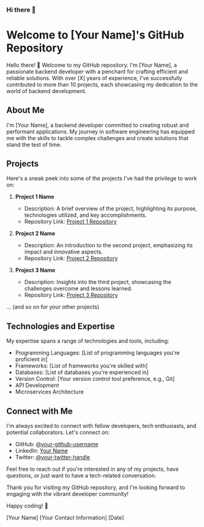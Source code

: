 ### Hi there 👋

# Welcome to [Your Name]'s GitHub Repository

Hello there! 👋 Welcome to my GitHub repository. I'm [Your Name], a passionate backend developer with a penchant for crafting efficient and reliable solutions. With over [X] years of experience, I've successfully contributed to more than 10 projects, each showcasing my dedication to the world of backend development.

## About Me

I'm [Your Name], a backend developer committed to creating robust and performant applications. My journey in software engineering has equipped me with the skills to tackle complex challenges and create solutions that stand the test of time.

## Projects

Here's a sneak peek into some of the projects I've had the privilege to work on:

1. **Project 1 Name**
   - Description: A brief overview of the project, highlighting its purpose, technologies utilized, and key accomplishments.
   - Repository Link: [Project 1 Repository](link-to-repo)

2. **Project 2 Name**
   - Description: An introduction to the second project, emphasizing its impact and innovative aspects.
   - Repository Link: [Project 2 Repository](link-to-repo)

3. **Project 3 Name**
   - Description: Insights into the third project, showcasing the challenges overcome and lessons learned.
   - Repository Link: [Project 3 Repository](link-to-repo)

... (and so on for your other projects)

## Technologies and Expertise

My expertise spans a range of technologies and tools, including:

- Programming Languages: [List of programming languages you're proficient in]
- Frameworks: [List of frameworks you're skilled with]
- Databases: [List of databases you're experienced in]
- Version Control: [Your version control tool preference, e.g., Git]
- API Development
- Microservices Architecture

## Connect with Me

I'm always excited to connect with fellow developers, tech enthusiasts, and potential collaborators. Let's connect on:

- GitHub: [@your-github-username](https://github.com/your-github-username)
- LinkedIn: [Your Name](https://www.linkedin.com/in/your-linkedin-profile)
- Twitter: [@your-twitter-handle](https://twitter.com/your-twitter-handle)

Feel free to reach out if you're interested in any of my projects, have questions, or just want to have a tech-related conversation.

Thank you for visiting my GitHub repository, and I'm looking forward to engaging with the vibrant developer community!

Happy coding! 🚀

[Your Name]
[Your Contact Information]
[Date]
